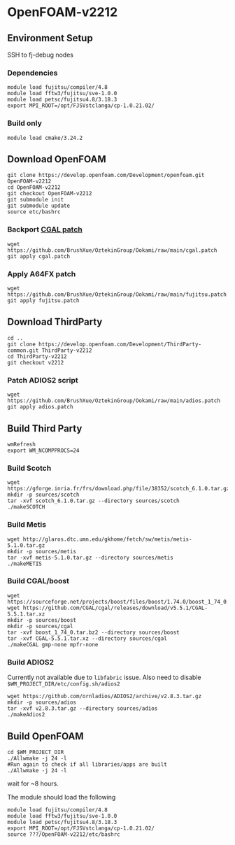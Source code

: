 # OpenFOAM-v2212
## Environment Setup
SSH to fj-debug nodes
### Dependencies
```
module load fujitsu/compiler/4.8
module load fftw3/fujitsu/sve-1.0.0
module load petsc/fujitsu4.8/3.18.3
export MPI_ROOT=/opt/FJSVstclanga/cp-1.0.21.02/
```
### Build only
```
module load cmake/3.24.2
```
## Download OpenFOAM
```
git clone https://develop.openfoam.com/Development/openfoam.git OpenFOAM-v2212
cd OpenFOAM-v2212
git checkout OpenFOAM-v2212
git submodule init
git submodule update
source etc/bashrc
```
### Backport [CGAL patch](https://develop.openfoam.com/Development/openfoam/-/commit/03ab6c1a9dd38bad53f95ce84218660b39b6116b)
```
wget https://github.com/BrushXue/OztekinGroup/Ookami/raw/main/cgal.patch
git apply cgal.patch
```
### Apply A64FX patch
```
wget https://github.com/BrushXue/OztekinGroup/Ookami/raw/main/fujitsu.patch
git apply fujitsu.patch
```
## Download ThirdParty
```
cd ..
git clone https://develop.openfoam.com/Development/ThirdParty-common.git ThirdParty-v2212
cd ThirdParty-v2212
git checkout v2212
```
### Patch ADIOS2 script
```
wget https://github.com/BrushXue/OztekinGroup/Ookami/raw/main/adios.patch
git apply adios.patch
```
## Build Third Party
```
wmRefresh
export WM_NCOMPPROCS=24
```
### Build Scotch
```
wget https://gforge.inria.fr/frs/download.php/file/38352/scotch_6.1.0.tar.gz
mkdir -p sources/scotch
tar -xvf scotch_6.1.0.tar.gz --directory sources/scotch
./makeSCOTCH
```
### Build Metis
```
wget http://glaros.dtc.umn.edu/gkhome/fetch/sw/metis/metis-5.1.0.tar.gz
mkdir -p sources/metis
tar -xvf metis-5.1.0.tar.gz --directory sources/metis
./makeMETIS
```
### Build CGAL/boost
```
wget https://sourceforge.net/projects/boost/files/boost/1.74.0/boost_1_74_0.tar.bz2
wget https://github.com/CGAL/cgal/releases/download/v5.5.1/CGAL-5.5.1.tar.xz
mkdir -p sources/boost
mkdir -p sources/cgal
tar -xvf boost_1_74_0.tar.bz2 --directory sources/boost
tar -xvf CGAL-5.5.1.tar.xz --directory sources/cgal
./makeCGAL gmp-none mpfr-none
```
### Build ADIOS2
Currently not available due to `libfabric` issue. Also need to disable `$WM_PROJECT_DIR/etc/config.sh/adios2`
```
wget https://github.com/ornladios/ADIOS2/archive/v2.8.3.tar.gz
mkdir -p sources/adios
tar -xvf v2.8.3.tar.gz --directory sources/adios
./makeAdios2
```
## Build OpenFOAM
```
cd $WM_PROJECT_DIR
./Allwmake -j 24 -l
#Run again to check if all libraries/apps are built
./Allwmake -j 24 -l
```
wait for ~8 hours.

The module should load the following
```
module load fujitsu/compiler/4.8
module load fftw3/fujitsu/sve-1.0.0
module load petsc/fujitsu4.8/3.18.3
export MPI_ROOT=/opt/FJSVstclanga/cp-1.0.21.02/ 
source ???/OpenFOAM-v2212/etc/bashrc
```
